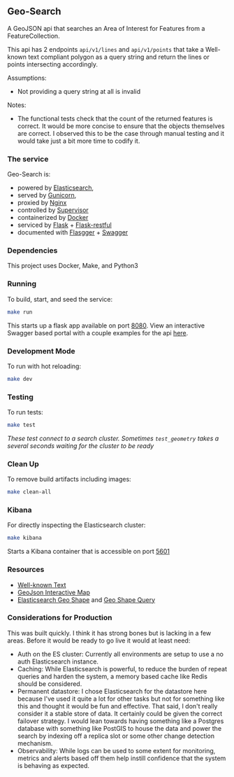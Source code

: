 ## Geo-Search
A GeoJSON api that searches an Area of Interest for Features from a FeatureCollection.

This api has 2 endpoints `api/v1/lines` and `api/v1/points` that take a Well-known text compliant polygon as a query string and return the lines or points intersecting accordingly.

Assumptions:
- Not providing a query string at all is invalid

Notes:
- The functional tests check that the count of the returned features is correct. It would be more concise to ensure that the objects themselves are correct. I observed this to be the case through manual testing and it would take just a bit more time to codify it.

### The service
Geo-Search is:
- powered by [Elasticsearch](https://www.elastic.co/guide/en/elasticsearch/reference/7.4/index.html),
- served by [Gunicorn](https://docs.gunicorn.org/en/stable/),
- proxied by [Nginx](https://nginx.org/en/docs/)
- controlled by [Supervisor](http://supervisord.org/introduction.html)
- containerized by [Docker](https://docs.docker.com/engine/)
- serviced by [Flask](https://flask.palletsprojects.com/en/1.1.x/) + [Flask-restful](https://flask-restful.readthedocs.io/en/latest/)
- documented with [Flasgger](https://github.com/flasgger/flasgger) + [Swagger](https://swagger.io/docs/)

### Dependencies
This project uses Docker, Make, and Python3

### Running
To build, start, and seed the service:
```Bash
make run
```
This starts up a flask app available on port [8080](http://localhost:8080/apidocs/).
View an interactive Swagger based portal with a couple examples for the api [here](http://localhost:8080/apidocs/).

### Development Mode
To run with hot reloading:
```Bash
make dev
```

### Testing
To run tests:
```Bash
make test
```
*These test connect to a search cluster. Sometimes `test_geometry` takes a several seconds waiting for the cluster to be ready*

### Clean Up
To remove build artifacts including images:
```Bash
make clean-all
```

### Kibana
For directly inspecting the Elasticsearch cluster:
```bash
make kibana
```
Starts a Kibana container that is accessible on port [5601](http://localhost:5601)

### Resources
- [Well-known Text](https://en.wikipedia.org/wiki/Well-known_text_representation_of_geometry)
- [GeoJson Interactive Map](https://geojson.io/)
- [Elasticsearch Geo Shape](https://www.elastic.co/guide/en/elasticsearch/reference/current/geo-shape.html) and [Geo Shape Query](https://www.elastic.co/guide/en/elasticsearch/reference/current/query-dsl-geo-shape-query.html)

### Considerations for Production
This was built quickly.  I think it has strong bones but is lacking in a few areas. Before it would be ready to go live it would at least need:
- Auth on the ES cluster: Currently all environments are setup to use a no auth Elasticsearch instance.
- Caching: While Elasticsearch is powerful, to reduce the burden of repeat queries and harden the system, a memory based cache like Redis should be considered.
- Permanent datastore:  I chose Elasticsearch for the datastore here because I've used it quite a lot for other tasks but not for something like this and thought it would be fun and effective.  That said, I don't really consider it a stable store of data.  It certainly could be given the correct failover strategy. I would lean towards having something like a Postgres database with something like PostGIS to house the data and power the search by indexing off a replica slot or some other change detection mechanism.
- Observability:  While logs can be used to some extent for monitoring, metrics and alerts based off them help instill confidence that the system is behaving as expected.
